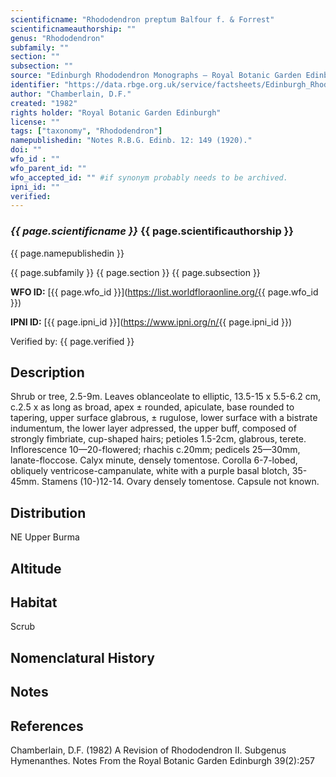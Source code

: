 ```yaml
---
scientificname: "Rhododendron preptum Balfour f. & Forrest"
scientificnameauthorship: ""
genus: "Rhododendron"
subfamily: ""
section: ""
subsection: ""
source: "Edinburgh Rhododendron Monographs – Royal Botanic Garden Edinburgh"
identifier: "https://data.rbge.org.uk/service/factsheets/Edinburgh_Rhododendron_Monographs.xhtml"
author: "Chamberlain, D.F."
created: "1982"
rights holder: "Royal Botanic Garden Edinburgh"
license: ""
tags: ["taxonomy", "Rhododendron"]
namepublishedin: "Notes R.B.G. Edinb. 12: 149 (1920)."
doi: ""
wfo_id : ""
wfo_parent_id: ""
wfo_accepted_id: "" #if synonym probably needs to be archived.                      
ipni_id: ""
verified:
---
```

### _{{ page.scientificname }}_ {{ page.scientificauthorship }}
 {{ page.namepublishedin }}

{{ page.subfamily }} {{ page.section }} {{ page.subsection }}

**WFO ID:** [{{ page.wfo_id }}](https://list.worldfloraonline.org/{{ page.wfo_id }})

**IPNI ID:** [{{ page.ipni_id }}](https://www.ipni.org/n/{{ page.ipni_id }})

Verified by: {{ page.verified }}



## Description
Shrub or tree, 2.5-9m. Leaves oblanceolate to elliptic, 13.5-15 x 5.5-6.2 cm, c.2.5 x as long as broad, apex ± rounded, apiculate, base rounded to tapering, upper surface glabrous, ± rugulose, lower surface with a bistrate indumentum, the lower layer adpressed, the upper buff, composed of strongly fimbriate, cup-shaped hairs; petioles 1.5-2cm, glabrous, terete. Inflorescence 10—20-flowered; rhachis c.20mm; pedicels 25—30mm, lanate-floccose. Calyx minute, densely tomentose. Corolla 6-7-lobed, obliquely ventricose-campanulate, white with a purple basal blotch, 35-45mm. Stamens (10-)12-14. Ovary densely tomentose. Capsule not known.

## Distribution
NE Upper Burma

## Altitude


## Habitat
Scrub

## Nomenclatural History

                       
## Notes


## References

Chamberlain, D.F. (1982) A Revision of Rhododendron II. Subgenus Hymenanthes. Notes From the Royal Botanic Garden Edinburgh 39(2):257
